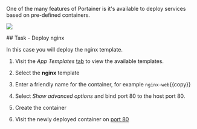 One of the many features of Portainer is it's available to deploy services based on pre-defined containers.

![](https://katacoda.com/portainer/assets/deploying-to-swarm/step4-1.png)

## Task - Deploy nginx

In this case you will deploy the nginx template.

1) Visit the _App Templates_ [tab](https://[[HOST_SUBDOMAIN]]-9000-[[KATACODA_HOST]].environments.katacoda.com/#/templates) to view the available templates.

2) Select the **nginx** template

3) Enter a friendly name for the container, for example `nginx-web`{{copy}}

4) Select _Show advanced options_ and bind port 80 to the host port 80.

5) Create the container

6) Visit the newly deployed container on [port 80](https://[[HOST_SUBDOMAIN]]-80-[[KATACODA_HOST]].environments.katacoda.com)
